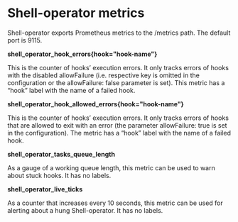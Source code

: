 # Shell-operator metrics

Shell-operator exports Prometheus metrics to the /metrics path. The default port is 9115.

__shell_operator_hook_errors{hook="hook-name"}__

This is the counter of hooks’ execution errors. It only tracks errors of hooks with the disabled allowFailure (i.e. respective key is omitted in the configuration or the allowFailure: false parameter is set). This metric has a “hook” label with the name of a failed hook.

__shell_operator_hook_allowed_errors{hook="hook-name"}__

This is the counter of hooks’ execution errors. It only tracks errors of hooks that are allowed to exit with an error (the parameter allowFailure: true is set in the configuration). The metric has a “hook” label with the name of a failed hook.

__shell_operator_tasks_queue_length__

As a gauge of a working queue length, this metric can be used to warn about stuck hooks. It has no labels.

__shell_operator_live_ticks__

As a counter that increases every 10 seconds, this metric can be used for alerting about a hung Shell-operator. It has no labels.
